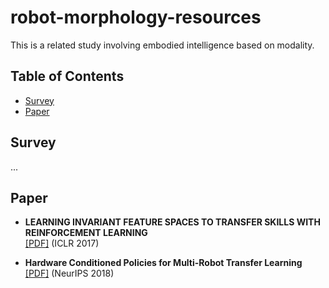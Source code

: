 # robot-morphology-resources

This is a related study involving embodied intelligence based on modality.

## Table of Contents
- [Survey](#survey)
- [Paper](#paper)

## Survey
...

## Paper
- **LEARNING INVARIANT FEATURE SPACES TO TRANSFER SKILLS WITH REINFORCEMENT LEARNING**  
  [[PDF]](https://arxiv.org/pdf/1703.02949) (ICLR 2017)

- **Hardware Conditioned Policies for Multi-Robot Transfer Learning**  
  [[PDF]](https://arxiv.org/pdf/1811.09864) (NeurIPS 2018)
